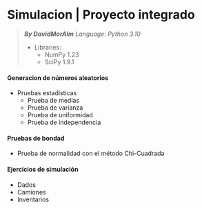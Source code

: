 
# Simulacion | Proyecto integrado

> ***By DavidMorAlm***
> *Language: Python 3.10*
>
> - Libraries:
>   - NumPy 1.23
>   - SciPy 1.9.1

#### Generacion de números aleatorios
* Pruebas estadísticas
    * Prueba de medias
    * Prueba de varianza
    * Prueba de uniformidad
    * Prueba de independencia

#### Pruebas de bondad
* Prueba de normalidad con el método Chi-Cuadrada

#### Ejercicios de simulación
* Dados
* Camiones
* Inventarios